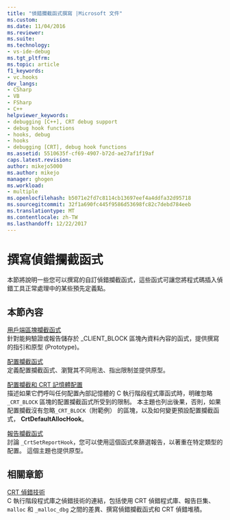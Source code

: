 ```yaml
---
title: "偵錯攔截函式撰寫 |Microsoft 文件"
ms.custom: 
ms.date: 11/04/2016
ms.reviewer: 
ms.suite: 
ms.technology:
- vs-ide-debug
ms.tgt_pltfrm: 
ms.topic: article
f1_keywords:
- vc.hooks
dev_langs:
- CSharp
- VB
- FSharp
- C++
helpviewer_keywords:
- debugging [C++], CRT debug support
- debug hook functions
- hooks, debug
- hooks
- debugging [CRT], debug hook functions
ms.assetid: 5510635f-cf69-4907-b72d-ae27af1f19af
caps.latest.revision: 
author: mikejo5000
ms.author: mikejo
manager: ghogen
ms.workload:
- multiple
ms.openlocfilehash: b5071e2fd7c8114cb13697eef4a4ddfa32d95718
ms.sourcegitcommit: 32f1a690fc445f9586d53698fc82c7debd784eeb
ms.translationtype: MT
ms.contentlocale: zh-TW
ms.lasthandoff: 12/22/2017
---
```

# <a name="debug-hook-function-writing"></a>撰寫偵錯攔截函式
本節將說明一些您可以撰寫的自訂偵錯攔截函式，這些函式可讓您將程式碼插入偵錯工具正常處理中的某些預先定義點。  
  
## <a name="in-this-section"></a>本節內容  
 [用戶端區塊攔截函式](../debugger/client-block-hook-functions.md)  
 針對能夠驗證或報告儲存於 _CLIENT_BLOCK 區塊內資料內容的函式，提供撰寫的指引和原型 (Prototype)。  
  
 [配置攔截函式](../debugger/allocation-hook-functions.md)  
 定義配置攔截函式、瀏覽其不同用法、指出限制並提供原型。  
  
 [配置攔截和 CRT 記憶體配置](../debugger/allocation-hooks-and-c-run-time-memory-allocations.md)  
 描述如果它們呼叫任何配置內部記憶體的 C 執行階段程式庫函式時，明確忽略 `_CRT_BLOCK` 區塊的配置攔截函式所受到的限制。 本主題也列出後果，否則，如果配置攔截沒有忽略`_CRT_BLOCK`（附範例） 的區塊，以及如何變更預設配置攔截函式， **CrtDefaultAllocHook**。  
  
 [報告攔截函式](../debugger/report-hook-functions.md)  
 討論 `_CrtSetReportHook`，您可以使用這個函式來篩選報告，以著重在特定類型的配置。 這個主題也提供原型。  
  
## <a name="related-sections"></a>相關章節  
 [CRT 偵錯技術](../debugger/crt-debugging-techniques.md)  
 C 執行階段程式庫之偵錯技術的連結，包括使用 CRT 偵錯程式庫、報告巨集、`malloc` 和 `_malloc_dbg` 之間的差異、撰寫偵錯攔截函式和 CRT 偵錯堆積。